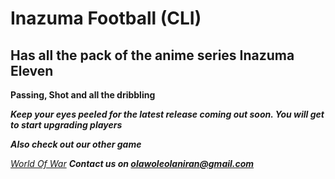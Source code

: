 # Inazuma Football (CLI)
## Has all the pack of the anime series Inazuma Eleven
**Passing, Shot and all the dribbling**

***Keep your eyes peeled for the latest release coming out soon. You will get to start upgrading players***

***Also check out our other game***

*[World Of War](War-Game)*
***Contact us on olawoleolaniran@gmail.com***
